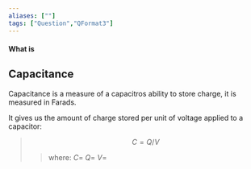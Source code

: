 ```yaml
---
aliases: [""]
tags: ["Question","QFormat3"]
---
```


#### What is
## Capacitance
Capacitance is a measure of a capacitros ability to store charge, it is measured in Farads.

It gives us the amount of charge stored per unit of voltage applied to a capacitor:
> $$ C = Q/V $$ 
>> where:
>> $C=$ 
>> $Q=$
>> $V=$ 